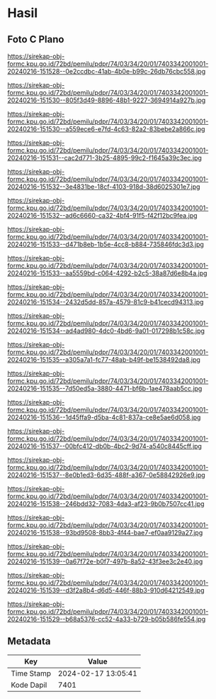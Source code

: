 # Hasil

## Foto C Plano

https://sirekap-obj-formc.kpu.go.id/72bd/pemilu/pdpr/74/03/34/20/01/7403342001001-20240216-151528--0e2ccdbc-41ab-4b0e-b99c-26db76cbc558.jpg

https://sirekap-obj-formc.kpu.go.id/72bd/pemilu/pdpr/74/03/34/20/01/7403342001001-20240216-151530--805f3d49-8896-48b1-9227-3694914a927b.jpg

https://sirekap-obj-formc.kpu.go.id/72bd/pemilu/pdpr/74/03/34/20/01/7403342001001-20240216-151530--a559ece6-e7fd-4c63-82a2-83bebe2a866c.jpg

https://sirekap-obj-formc.kpu.go.id/72bd/pemilu/pdpr/74/03/34/20/01/7403342001001-20240216-151531--cac2d771-3b25-4895-99c2-f1645a39c3ec.jpg

https://sirekap-obj-formc.kpu.go.id/72bd/pemilu/pdpr/74/03/34/20/01/7403342001001-20240216-151532--3e4831be-18cf-4103-918d-38d6025301e7.jpg

https://sirekap-obj-formc.kpu.go.id/72bd/pemilu/pdpr/74/03/34/20/01/7403342001001-20240216-151532--ad6c6660-ca32-4bf4-91f5-f42f12bc9fea.jpg

https://sirekap-obj-formc.kpu.go.id/72bd/pemilu/pdpr/74/03/34/20/01/7403342001001-20240216-151533--d471b8eb-1b5e-4cc8-b884-735846fdc3d3.jpg

https://sirekap-obj-formc.kpu.go.id/72bd/pemilu/pdpr/74/03/34/20/01/7403342001001-20240216-151533--aa5559bd-c064-4292-b2c5-38a87d6e8b4a.jpg

https://sirekap-obj-formc.kpu.go.id/72bd/pemilu/pdpr/74/03/34/20/01/7403342001001-20240216-151534--2432d5dd-857a-4579-81c9-b41cecd94313.jpg

https://sirekap-obj-formc.kpu.go.id/72bd/pemilu/pdpr/74/03/34/20/01/7403342001001-20240216-151534--ad4ad980-4dc0-4bd6-9a01-017298b1c58c.jpg

https://sirekap-obj-formc.kpu.go.id/72bd/pemilu/pdpr/74/03/34/20/01/7403342001001-20240216-151535--a305a7a1-fc77-48ab-b49f-be1538492da8.jpg

https://sirekap-obj-formc.kpu.go.id/72bd/pemilu/pdpr/74/03/34/20/01/7403342001001-20240216-151535--7d50ed5a-3880-4471-bf6b-1ae478aab5cc.jpg

https://sirekap-obj-formc.kpu.go.id/72bd/pemilu/pdpr/74/03/34/20/01/7403342001001-20240216-151536--1d45ffa9-d5ba-4c81-837a-ce8e5ae6d058.jpg

https://sirekap-obj-formc.kpu.go.id/72bd/pemilu/pdpr/74/03/34/20/01/7403342001001-20240216-151537--00bfc412-db0b-4bc2-9d74-a540c8445cff.jpg

https://sirekap-obj-formc.kpu.go.id/72bd/pemilu/pdpr/74/03/34/20/01/7403342001001-20240216-151537--8e0b1ed3-6d35-488f-a367-0e58842926e9.jpg

https://sirekap-obj-formc.kpu.go.id/72bd/pemilu/pdpr/74/03/34/20/01/7403342001001-20240216-151538--246bdd32-7083-4da3-af23-9b0b7507cc41.jpg

https://sirekap-obj-formc.kpu.go.id/72bd/pemilu/pdpr/74/03/34/20/01/7403342001001-20240216-151538--93bd9508-8bb3-4f44-bae7-ef0aa9129a27.jpg

https://sirekap-obj-formc.kpu.go.id/72bd/pemilu/pdpr/74/03/34/20/01/7403342001001-20240216-151539--0a67f72e-b0f7-497b-8a52-43f3ee3c2e40.jpg

https://sirekap-obj-formc.kpu.go.id/72bd/pemilu/pdpr/74/03/34/20/01/7403342001001-20240216-151539--d3f2a8b4-d6d5-446f-88b3-910d64212549.jpg

https://sirekap-obj-formc.kpu.go.id/72bd/pemilu/pdpr/74/03/34/20/01/7403342001001-20240216-151529--b68a5376-cc52-4a33-b729-b05b586fe554.jpg


## Metadata

| Key        | Value               |
| ---------- | ------------------- |
| Time Stamp | 2024-02-17 13:05:41 |
| Kode Dapil | 7401                |



